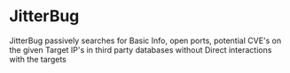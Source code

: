 # JitterBug
JitterBug passively searches for Basic Info, open ports, potential CVE's on the given Target IP's in third party databases without Direct interactions with the targets
